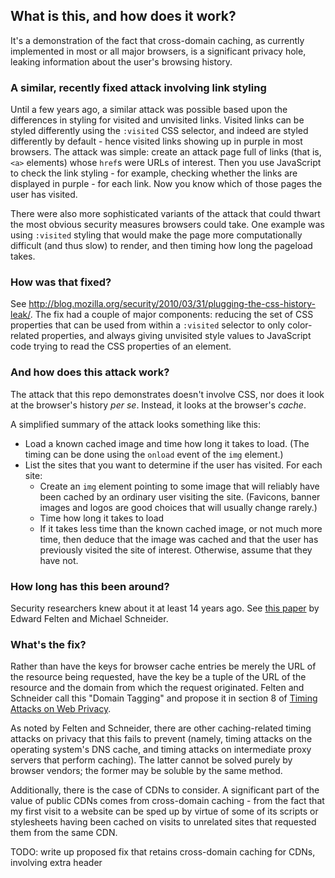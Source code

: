 ## What is this, and how does it work?

It's a demonstration of the fact that cross-domain caching, as currently implemented in most or all major browsers, is a significant privacy hole, leaking information about the user's browsing history.

### A similar, recently fixed attack involving link styling

Until a few years ago, a similar attack was possible based upon the differences in styling for visited and unvisited links. Visited links can be styled differently using the `:visited` CSS selector, and indeed are styled differently by default - hence visited links showing up in purple in most browsers. The attack was simple: create an attack page full of links (that is, `<a>` elements) whose `href`s were URLs of interest. Then you use JavaScript to check the link styling - for example, checking whether the links are displayed in purple - for each link. Now you know which of those pages the user has visited.

There were also more sophisticated variants of the attack that could thwart the most obvious security measures browsers could take. One example was using `:visited` styling that would make the page more computationally difficult (and thus slow) to render, and then timing how long the pageload takes.

### How was that fixed?

See http://blog.mozilla.org/security/2010/03/31/plugging-the-css-history-leak/. The fix had a couple of major components: reducing the set of CSS properties that can be used from within a `:visited` selector to only color-related properties, and always giving unvisited style values to JavaScript code trying to read the CSS properties of an element.

### And how does this attack work?

The attack that this repo demonstrates doesn't involve CSS, nor does it look at the browser's history *per se*. Instead, it looks at the browser's *cache*.

A simplified summary of the attack looks something like this:

* Load a known cached image and time how long it takes to load. (The timing can be done using the `onload` event of the `img` element.)
* List the sites that you want to determine if the user has visited. For each site:
  * Create an `img` element pointing to some image that will reliably have been cached by an ordinary user visiting the site. (Favicons, banner images and logos are good choices that will usually change rarely.)
  * Time how long it takes to load
  * If it takes less time than the known cached image, or not much more time, then deduce that the image was cached and that the user has previously visited the site of interest. Otherwise, assume that they have not.

### How long has this been around?

Security researchers knew about it at least 14 years ago. See [this paper](http://sip.cs.princeton.edu/pub/webtiming.pdf) by Edward Felten and Michael Schneider.

### What's the fix?

Rather than have the keys for browser cache entries be merely the URL of the resource being requested, have the key be a tuple of the URL of the resource and the domain from which the request originated. Felten and Schneider call this "Domain Tagging" and propose it in section 8 of [Timing Attacks on Web Privacy](http://sip.cs.princeton.edu/pub/webtiming.pdf).

As noted by Felten and Schneider, there are other caching-related timing attacks on privacy that this fails to prevent (namely, timing attacks on the operating system's DNS cache, and timing attacks on intermediate proxy servers that perform caching). The latter cannot be solved purely by browser vendors; the former may be soluble by the same method.

Additionally, there is the case of CDNs to consider. A significant part of the value of public CDNs comes from cross-domain caching - from the fact that my first visit to a website can be sped up by virtue of some of its scripts or stylesheets having been cached on visits to unrelated sites that requested them from the same CDN.

TODO: write up proposed fix that retains cross-domain caching for CDNs, involving extra header
